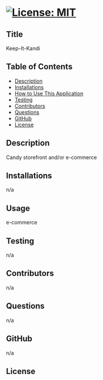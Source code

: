 # [![License: MIT](https://img.shields.io/badge/License-MIT-yellow.svg)](https://opensource.org/licenses/MIT)  

  ## Title
  Keep-It-Kandi 

  ## Table of Contents
  * [Description](#Description)
  * [Installations](#Installations)
  * [How to Use This Application](#HowtoUseThisApplication)
  * [Testing](#testing)
  * [Contributors](#contributors)
  * [Questions](#questions)
  * [GitHub](#github)
  * [License](#license)

  ## Description

  Candy storefront and/or e-commerce

  ## Installations

  n/a

  ## Usage

  e-commerce

  ## Testing

  n/a

  ## Contributors

  n/a

  ## Questions

  n/a

  ## GitHub
  
  n/a

  ## License